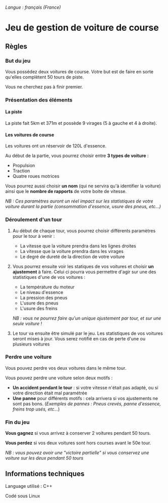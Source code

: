 *Langue : français (France)*

# Jeu de gestion de voiture de course

## Règles 

### But du jeu
Vous possédez deux voitures de course. Votre but est de faire en sorte qu'elles complètent 50 tours 
de piste.

Vous ne cherchez pas à finir premier.

### Présentation des éléments
#### La piste

La piste fait 5km et 371m et possède 9 virages (5 à gauche et 4 à droite).

#### Les voitures de course
Les voitures ont un réservoir de 120L d'essence.

Au début de la partie, vous pourrez choisir entre **3 types de voiture** :
- Propulsion
- Traction
- Quatre roues motrices

Vous pourrez aussi choisir **un nom** (qui ne servira qu'à identifier la voiture) ainsi que le **nombre 
de rapports** de votre boite de vitesse. 

*NB : Ces paramètres auront un réel impact sur les statistiques de votre voiture durant la partie (consommation
d'essence, usure des pneus, etc...)*

### Déroulement d'un tour
1. Au début de chaque tour, vous pourrez choisir différents paramètres pour le tour à venir :
    - La vitesse que la voiture prendra dans les lignes droites
    - La vitesse que la voiture prendra dans les virages
    - Le degré de dureté de la direction de votre voiture
    
2. Vous pourrez ensuite voir les statiques de vos voitures et choisir **un ajustement** à faire. Celui ci pourra 
vous permettre d'agir sur une des statistiques d'une de vos voitures :
    - La température du moteur
    - Le niveau d'essence
    - La pression des pneus
    - L'usure des pneus
    - L'usure des freins
    
    *NB : vous ne pourrez faire qu'un unique ajustement par tour, et sur une seule voiture !*
   
3. Le tour va ensuite être simulé par le jeu. Les statistiques de vos voitures seront mises à jour.
Vous serez notifié en cas de perte d'une ou plusieurs voitures

### Perdre une voiture
Vous pouvez perdre vos deux voitures dans le même tour.

Vous pouvez perdre une voiture selon deux motifs :
- **Un accident pendant le tour** : si votre vitesse n'était pas adapté, ou si votre direction était mal
paramétrée
- **Une panne** pour différents motifs : cela arrivera si vos ajustements ne sont pas bons. 
(*Exemples de pannes : Pneus crevés, panne d'essence, freins trop usés, etc...*)


### Fin du jeu
**Vous gagnez** si vous arrivez à conserver 2 voitures pendant 50 tours.

**Vous perdez** si vos deux voitures sont hors courses avant le 50e tour.

*NB : vous pouvez avoir une "victoire partielle" si vous conservez une voiture sur les deux pendant 50 tours*


## Informations techniques
Language utilisé : C++

Codé sous Linux
